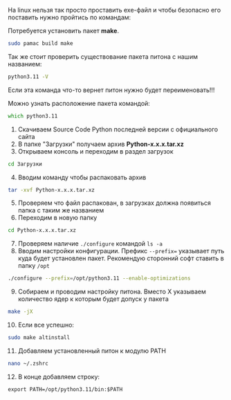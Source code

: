 На linux нельзя так просто проставить exe-файл и чтобы безопасно его поставить нужно пройтись по командам:

Потребуется установить пакет **make**.
```zsh
sudo pamac build make
```

Так же стоит проверить существование пакета питона с нашим названием:
```zsh
python3.11 -V
```
Если эта команда что-то вернет питон нужно будет переименовать!!!

Можно узнать расположение пакета командой:
```zsh
which python3.11
```

1. Скачиваем Source Code Python последней версии с официального сайта
2. В папке "Загрузки" получаем архив **Python-x.x.x.tar.xz**
3. Открываем консоль и переходим в раздел загрузок
```zsh
cd Загрузки
```

4. Вводим команду чтобы распаковать архив
```zsh
tar -xvf Python-x.x.x.tar.xz
```

5. Проверяем что файл распакован, в загрузках должна появиться папка с таким же названием
6. Переходим в новую папку
```zsh
cd Python-x.x.x.tar.xz
```

7. Проверяем наличие `./configure` командой `ls -a`
8. Вводим настройки конфигурации. Префикс `--prefix=` указывает путь куда будет установлен пакет. Рекомендую сторонний софт ставить в папку `/opt`
```zsh
./configure --prefix=/opt/python3.11 --enable-optimizations
```

9. Собираем и проводим настройку питона. Вместо X указываем количество ядер к которым будет допуск у пакета
```zsh
make -jX
```

10. Если все успешно:
```zsh
sudo make altinstall
```

11. Добавляем установленный питон к модулю PATH
```zsh
nano ~/.zshrc
```

12. В конце добавляем строку:
```nano
export PATH=/opt/python3.11/bin:$PATH
```
